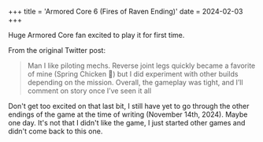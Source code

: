 +++
title = 'Armored Core 6 (Fires of Raven Ending)'
date = 2024-02-03
+++

Huge Armored Core fan excited to play it for first time.

<!--more-->

From the original Twitter post:

> Man I like piloting mechs. Reverse joint legs quickly became a favorite of mine (Spring Chicken 🫶) but I did experiment with other builds depending on the mission. Overall, the gameplay was tight, and I’ll comment on story once I’ve seen it all

Don't get too excited on that last bit, I still have yet to go through the other endings of the game at the time of writing (November 14th, 2024). Maybe one day. It's not that I didn't like the game, I just started other games and didn't come back to this one.